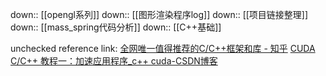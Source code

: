 down:: [[opengl系列]]
down:: [[图形渲染程序log]]
down:: [[项目链接整理]]
down:: [[mass_spring代码分析]]
down:: [[C++基础]]

unchecked reference link:
[全网唯一值得推荐的C/C++框架和库 - 知乎](https://zhuanlan.zhihu.com/p/492392194)
[CUDA C/C++ 教程一：加速应用程序\_c++ cuda-CSDN博客](https://blog.csdn.net/baishuiniyaonulia/article/details/123023666)
